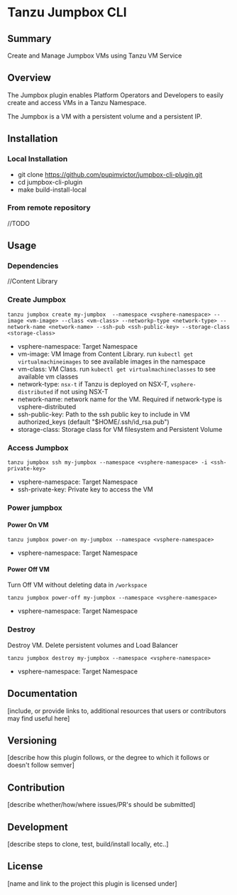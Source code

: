 # Tanzu Jumpbox CLI

## Summary

Create and Manage Jumpbox VMs using Tanzu VM Service

## Overview

The Jumpbox plugin enables Platform Operators and Developers to easily create and access VMs in a Tanzu Namespace. 

The Jumpbox is a VM with a persistent volume and a persistent IP.  

## Installation

### Local Installation

- git clone https://github.com/pupimvictor/jumpbox-cli-plugin.git
- cd jumpbox-cli-plugin
- make build-install-local

### From remote repository

//TODO

## Usage

### Dependencies

//Content Library

### Create Jumpbox

```tanzu jumpbox create my-jumpbox  --namespace <vsphere-namespace> --image <vm-image> --class <vm-class> --networkp-type <network-type> --network-name <network-name> --ssh-pub <ssh-public-key> --storage-class <storage-class>```

- vsphere-namespace: Target Namespace
- vm-image: VM Image from Content Library. run `kubectl get virtualmachineimages` to see available images in the namespace
- vm-class: VM Class. run `kubectl get virtualmachineclasses` to see available vm classes
- network-type: `nsx-t` if Tanzu is deployed on NSX-T, `vsphere-distributed` if not using NSX-T
- network-name: network name for the VM. Required if network-type is vsphere-distributed
- ssh-public-key: Path to the ssh public key to include in VM authorized_keys (default "$HOME/.ssh/id_rsa.pub")
- storage-class: Storage class for VM filesystem and Persistent Volume

### Access Jumpbox

```tanzu jumpbox ssh my-jumpbox --namespace <vsphere-namespace> -i <ssh-private-key>```

- vsphere-namespace: Target Namespace
- ssh-private-key: Private key to access the VM

### Power jumpbox

#### Power On VM

```tanzu jumpbox power-on my-jumpbox --namespace <vsphere-namespace> ```

- vsphere-namespace: Target Namespace

#### Power Off VM

Turn Off VM without deleting data in `/workspace`

```tanzu jumpbox power-off my-jumpbox --namespace <vsphere-namespace> ```

- vsphere-namespace: Target Namespace

### Destroy

Destroy VM. Delete persistent volumes and Load Balancer

```tanzu jumpbox destroy my-jumpbox --namespace <vsphere-namespace> ```

- vsphere-namespace: Target Namespace

## Documentation

[include, or provide links to, additional resources that users or contributors may find useful here]

## Versioning

[describe how this plugin follows, or the degree to which it follows or doesn't follow semver]

## Contribution

[describe whether/how/where issues/PR's should be submitted]

## Development

[describe steps to clone, test, build/install locally, etc..]

## License

[name and link to the project this plugin is licensed under]
